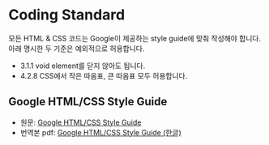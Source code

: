 # Coding Standard

모든 HTML & CSS 코드는 Google이 제공하는 style guide에 맞춰 작성해야 합니다. 아래 명시한 두 기준은 예외적으로 허용합니다.

- 3.1.1 void element를 닫지 않아도 됩니다.
- 4.2.8 CSS에서 작은 따옴표, 큰 따옴표 모두 허용합니다.

## Google HTML/CSS Style Guide

- 원문: [Google HTML/CSS Style Guide](https://google.github.io/styleguide/htmlcssguide.html)
- 번역본 pdf: [Google HTML/CSS Style Guide (한글)](assets/google_style_guide_ko.pdf)
